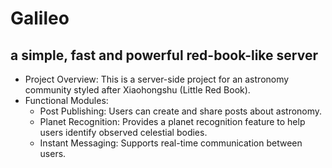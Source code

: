 # Galileo
## a simple, fast and powerful red-book-like server
- Project Overview: This is a server-side project for an astronomy community styled after Xiaohongshu (Little Red Book).
- Functional Modules:
    - Post Publishing: Users can create and share posts about astronomy.
    - Planet Recognition: Provides a planet recognition feature to help users identify observed celestial bodies.
    - Instant Messaging: Supports real-time communication between users.

